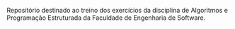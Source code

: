 Repositório destinado ao treino dos exercícios da disciplina de Algoritmos e Programação Estruturada da Faculdade de Engenharia de Software.
